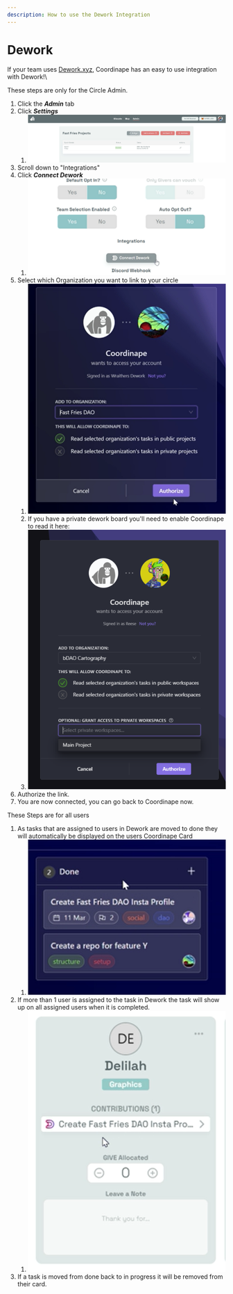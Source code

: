 ```yaml
---
description: How to use the Dework Integration
---
```


# Dework

If your team uses [Dework.xyz](https://dework.xyz/), Coordinape has an easy to use integration with Dework!\\

These steps are only for the Circle Admin.

1. Click the _**Admin**_ tab
2. Click _**Settings**_
   1. ![](<../../.gitbook/assets/image (11) (1).png>)
3. Scroll down to "Integrations"
4. Click _**Connect Dework**_
   1. ![](<../../.gitbook/assets/image (21).png>)
5. Select which Organization you want to link to your circle
   1. ![](<../../.gitbook/assets/image (23).png>)
   2. If you have a private dework board you'll need to enable Coordinape to read it here:
   3. ![](<../../.gitbook/assets/image (7) (3).png>)
6. Authorize the link.
7. You are now connected, you can go back to Coordinape now.

These Steps are for all users

1. As tasks that are assigned to users in Dework are moved to done they will automatically be displayed on the users Coordinape Card
   1. ![](<../../.gitbook/assets/image (39).png>)
2. If more than 1 user is assigned to the task in Dework the task will show up on all assigned users when it is completed.
   1. ![](<../../.gitbook/assets/image (25).png>)
3. If a task is moved from done back to in progress it will be removed from their card.
